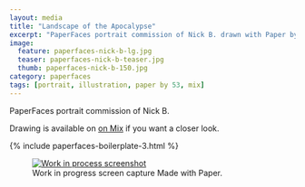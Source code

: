 ```yaml
---
layout: media
title: "Landscape of the Apocalypse"
excerpt: "PaperFaces portrait commission of Nick B. drawn with Paper by 53 on an iPad."
image: 
  feature: paperfaces-nick-b-lg.jpg
  teaser: paperfaces-nick-b-teaser.jpg
  thumb: paperfaces-nick-b-150.jpg
category: paperfaces
tags: [portrait, illustration, paper by 53, mix]
---
```


PaperFaces portrait commission of Nick B. 

Drawing is available on [on Mix](https://mix.fiftythree.com/11098-Michael-Rose/277409) if you want a closer look.

{% include paperfaces-boilerplate-3.html %}

<figure>
  <a href="{{ site.url }}/images/paperfaces-nick-b-process-1-lg.jpg"><img src="{{ site.url }}/images/paperfaces-nick-b-process-1-900.jpg" alt="Work in process screenshot"></a>
  <figcaption>Work in progress screen capture Made with Paper.</figcaption>
</figure>